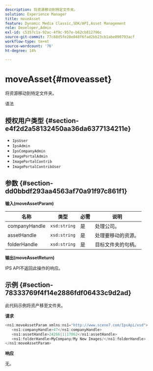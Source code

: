 ```yaml
---
description: 将资源移动到特定文件夹。
solution: Experience Manager
title: moveAsset
feature: Dynamic Media Classic,SDK/API,Asset Management
role: Developer,Admin
exl-id: c5357c1a-92ac-4f9c-957e-b62cb812796c
source-git-commit: 77c88d5fe20e048f6fad2bb23cb1abe090793acf
workflow-type: tm+mt
source-wordcount: '76'
ht-degree: 14%

---
```


# moveAsset{#moveasset}

将资源移动到特定文件夹。

语法

## 授权用户类型 {#section-e4f2d2a58132450aa36da6377134211e}

* `IpsUser`
* `IpsAdmin`
* `IpsCompanyAdmin`
* `ImagePortalAdmin`
* `ImagePortalContrib`
* `ImagePortalContribUser`

## 参数 {#section-dd0bbdf293aa4563af70a91f97c861f1}

**输入(moveAssetParam)**

| 名称 | 类型 | 必需 | 说明 |
|---|---|---|---|
| companyHandle | `xsd:string` | 是 | 处理公司。 |
| assetHandle | `xsd:string` | 是 | 处理要移动的资源。 |
| folderHandle | `xsd:string` | 是 | 目标文件夹的句柄。 |

**输出(moveAssetReturn)**

IPS API不返回此操作的响应。

## 示例 {#section-78333769f4f14e2886fdf06433c9d2ad}

此代码示例将资产移至文件夹。

**请求**

```java
<ns1:moveAssetParam xmlns:ns1="http://www.scene7.com/IpsApi/xsd">
   <ns1:companyHandle>47</ns1:companyHandle>
   <ns1:assetHandle>24266|1|17062</ns1:assetHandle>
   <ns1:folderHandle>MyCompany/My New Images/</ns1:folderHandle>
</ns1:moveAssetParam>
```

**响应**

无。
